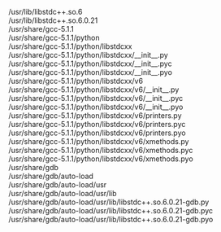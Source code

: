 /usr/lib/libstdc++.so.6  
/usr/lib/libstdc++.so.6.0.21  
/usr/share/gcc-5.1.1  
/usr/share/gcc-5.1.1/python  
/usr/share/gcc-5.1.1/python/libstdcxx  
/usr/share/gcc-5.1.1/python/libstdcxx/\_\_init\_\_.py  
/usr/share/gcc-5.1.1/python/libstdcxx/\_\_init\_\_.pyc  
/usr/share/gcc-5.1.1/python/libstdcxx/\_\_init\_\_.pyo  
/usr/share/gcc-5.1.1/python/libstdcxx/v6  
/usr/share/gcc-5.1.1/python/libstdcxx/v6/\_\_init\_\_.py  
/usr/share/gcc-5.1.1/python/libstdcxx/v6/\_\_init\_\_.pyc  
/usr/share/gcc-5.1.1/python/libstdcxx/v6/\_\_init\_\_.pyo  
/usr/share/gcc-5.1.1/python/libstdcxx/v6/printers.py  
/usr/share/gcc-5.1.1/python/libstdcxx/v6/printers.pyc  
/usr/share/gcc-5.1.1/python/libstdcxx/v6/printers.pyo  
/usr/share/gcc-5.1.1/python/libstdcxx/v6/xmethods.py  
/usr/share/gcc-5.1.1/python/libstdcxx/v6/xmethods.pyc  
/usr/share/gcc-5.1.1/python/libstdcxx/v6/xmethods.pyo  
/usr/share/gdb  
/usr/share/gdb/auto-load  
/usr/share/gdb/auto-load/usr  
/usr/share/gdb/auto-load/usr/lib  
/usr/share/gdb/auto-load/usr/lib/libstdc++.so.6.0.21-gdb.py  
/usr/share/gdb/auto-load/usr/lib/libstdc++.so.6.0.21-gdb.pyc  
/usr/share/gdb/auto-load/usr/lib/libstdc++.so.6.0.21-gdb.pyo  
